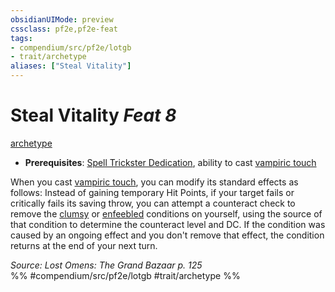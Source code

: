 ```yaml
---
obsidianUIMode: preview
cssclass: pf2e,pf2e-feat
tags:
- compendium/src/pf2e/lotgb
- trait/archetype
aliases: ["Steal Vitality"]
---
```

# Steal Vitality  *Feat 8*  
[archetype](/rules/traits/archetype.md)  

- **Prerequisites**: [Spell Trickster Dedication](/compendium/feats/spell-trickster-dedication-lotgb.md), ability to cast [vampiric touch](/compendium/spells/vampiric-touch.md)

When you cast [vampiric touch](/compendium/spells/vampiric-touch.md), you can modify its standard effects as follows: Instead of gaining temporary Hit Points, if your target fails or critically fails its saving throw, you can attempt a counteract check to remove the [clumsy](/rules/conditions.md#Clumsy) or [enfeebled](/rules/conditions.md#Enfeebled) conditions on yourself, using the source of that condition to determine the counteract level and DC. If the condition was caused by an ongoing effect and you don't remove that effect, the condition returns at the end of your next turn.

*Source: Lost Omens: The Grand Bazaar p. 125*  
%% #compendium/src/pf2e/lotgb #trait/archetype %%